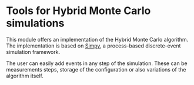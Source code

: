 # Tools for Hybrid Monte Carlo simulations

This module offers an implementation of the Hybrid Monte Carlo algorithm.
The implementation is based on [Simpy](https://simpy.readthedocs.io/),
a process-based discrete-event simulation framework.

The user can easily add events in any step of the simulation.
These can be measurements steps, storage of the configuration or also
variations of the algorithm itself.